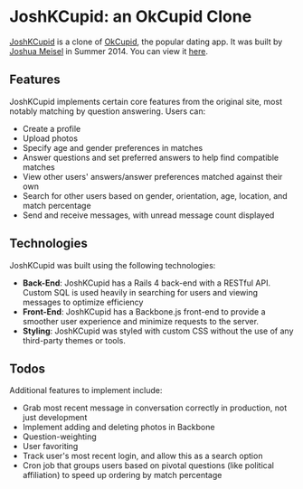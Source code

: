 # JoshKCupid: an OkCupid Clone

[JoshKCupid](http://joshkcupid.herokuapp.com/) is a clone of [OkCupid](http://www.okcupid.com), the popular dating app.  It was built by [Joshua Meisel](http://www.joshuameisel.me/) in Summer 2014.  You can view it [here](http://joshkcupid.herokuapp.com/).

## Features

JoshKCupid implements certain core features from the original site, most notably matching by question answering. Users can:

* Create a profile
* Upload photos
* Specify age and gender preferences in matches
* Answer questions and set preferred answers to help find compatible matches
* View other users' answers/answer preferences matched against their own
* Search for other users based on gender, orientation, age, location, and match percentage
* Send and receive messages, with unread message count displayed

## Technologies

JoshKCupid was built using the following technologies:

* **Back-End**: JoshKCupid has a Rails 4 back-end with a RESTful API. Custom SQL is used heavily in searching for users and viewing messages to optimize efficiency
* **Front-End**: JoshKCupid has a Backbone.js front-end to provide a smoother user experience and minimize requests to the server.
* **Styling**: JoshKCupid was styled with custom CSS without the use of any third-party themes or tools.

## Todos

Additional features to implement include:

* Grab most recent message in conversation correctly in production, not just development
* Implement adding and deleting photos in Backbone
* Question-weighting
* User favoriting
* Track user's most recent login, and allow this as a search option
* Cron job that groups users based on pivotal questions (like political affiliation) to speed up ordering by match percentage